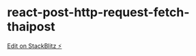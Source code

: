 # react-post-http-request-fetch-thaipost

[Edit on StackBlitz ⚡️](https://stackblitz.com/edit/react-post-http-request-fetch-thaipost)